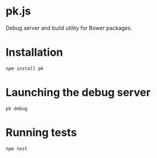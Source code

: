 # pk.js

Debug server and build utility for Bower packages.

# Installation

    npm install pk

# Launching the debug server

    pk debug

# Running tests

    npm test

